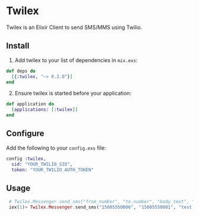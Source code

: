 # Twilex

Twilex is an Elixir Client to send SMS/MMS using Twilio.

## Install

1. Add twilex to your list of dependencies in `mix.exs`:

  ```elixir
  def deps do
    [{:twilex, "~> 0.2.0"}]
  end
  ```

2. Ensure twilex is started before your application:

  ```elixir
  def application do
    [applications: [:twilex]]
  end
  ```


## Configure

Add the following to your `config.exs` file:

```elixir
config :twilex,
  sid: "YOUR_TWILIO_SID",
  token: "YOUR_TWILIO_AUTH_TOKEN"
```

## Usage

```elixir
 # Twilex.Messenger.send_sms("from_number", "to_number", "body_text", "optional_media_url")
 iex(1)> Twilex.Messenger.send_sms("15005550006", "15005550001", "test text", "https://github.com")
```
